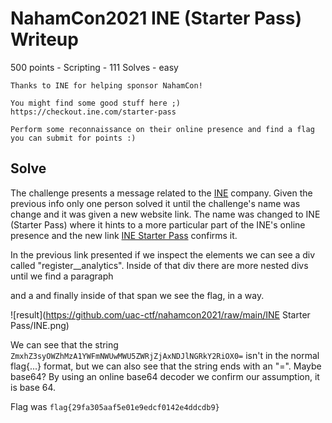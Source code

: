 # NahamCon2021 INE (Starter Pass) Writeup

500 points - Scripting - 111 Solves - easy

```
Thanks to INE for helping sponsor NahamCon!

You might find some good stuff here ;) https://checkout.ine.com/starter-pass

Perform some reconnaissance on their online presence and find a flag you can submit for points :) 
```


## Solve

The challenge presents a message related to the [INE](https://checkout.ine.com) company. Given the previous info only one person solved it until the challenge's name was change and it was given a new website link. The name was changed to INE (Starter Pass) where it hints to a more particular part of the INE's online presence and the new link [INE Starter Pass](https://checkout.ine.com/starter-pass) confirms it.

In the previous link presented if we inspect the elements we can see a div called "register__analytics". Inside of that div there are more nested divs until we find a paragraph <p> and a <span> and finally inside of that span we see the flag, in a way. 

![result](https://github.com/uac-ctf/nahamcon2021/raw/main/INE Starter Pass/INE.png)

We can see that the string ```ZmxhZ3syOWZhMzA1YWFmNWUwMWU5ZWRjZjAxNDJlNGRkY2RiOX0=``` isn't in the normal flag{...} format, but we can also see that the string ends with an "=". Maybe base64? By using an online base64 decoder we confirm our assumption, it is base 64.

Flag was ```flag{29fa305aaf5e01e9edcf0142e4ddcdb9}```

